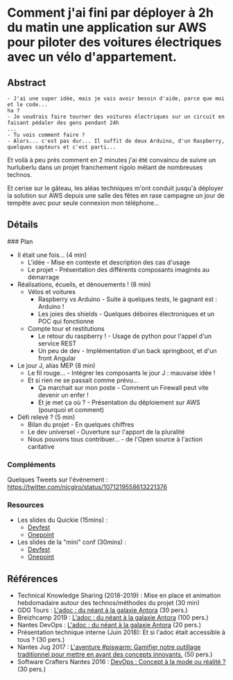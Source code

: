 # Comment j'ai fini par déployer à 2h du matin une application sur AWS pour piloter des voitures électriques avec un vélo d'appartement.

## Abstract

```
- J'ai une super idée, mais je vais avoir besoin d'aide, parce que moi et le code...
ha ?
- Je voudrais faire tourner des voitures électriques sur un circuit en faisant pédaler des gens pendant 24h
...
- Tu vois comment faire ?
- Alors... c'est pas dur... Il suffit de deux Arduino, d'un Raspberry, quelques capteurs et c'est parti...
```

Et voilà à peu près comment en 2 minutes j'ai été convaincu de suivre un hurluberlu dans un projet franchement rigolo mêlant de nombreuses technos.

Et cerise sur le gâteau, les aléas techniques m'ont conduit jusqu'à déployer la solution sur AWS depuis une salle des fêtes en rase campagne un jour de tempête avec pour seule connexion mon téléphone...

## Détails

### Plan

* Il était une fois... (4 min)
	* L'idée - Mise en contexte et description des cas d'usage
	* Le projet - Présentation des différents composants imaginés au démarrage
* Réalisations, écueils, et dénouements ! (8 min)
	* Vélos et voitures
		* Raspberry vs Arduino - Suite à quelques tests, le gagnant est : Arduino !
		* Les joies des shields - Quelques déboires électroniques et un POC qui fonctionne
	* Compte tour et restitutions
		* Le retour du raspberry ! - Usage de python pour l'appel d'un service REST
		* Un peu de dev - Implémentation d'un back springboot, et d'un front Angular
* Le jour J, alias MEP (8 min)
    * Le fil rouge... - Intégrer les composants le jour J : mauvaise idée !
    * Et si rien ne se passait comme prévu...
        * Ça marchait sur mon poste - Comment un Firewall peut vite devenir un enfer !
        * Et je met ça où ? - Présentation du déploiement sur AWS (pourquoi et comment)
* Défi relevé ? (5 min)
    * Bilan du projet - En quelques chiffres
    * Le dev universel - Ouverture sur l'apport de la pluralité
    * Nous pouvons tous contribuer... - de l'Open source à l'action caritative
    
### Compléments

Quelques Tweets sur l'événement : https://twitter.com/nicgiro/status/1071219558613221376

### Resources

* Les slides du Quickie (15mins) : 
    * [Devfest]( ./quickie/index-devfest.html/#/)
    * [Onepoint]( ./quickie/index-onepoint.html/#/)
* Les slides de la "mini" conf (30mins) : 
    * [Devfest]( ./short/index-devfest.html/#/)
    * [Onepoint]( ./short/index-onepoint.html/#/)

## Références 

* Technical Knowledge Sharing (2018-2019) : Mise en place et animation hebdomadaire autour des technos/méthodes du projet (30 min)
* GDG Tours : [L'adoc : du néant à la galaxie Antora](https://www.meetup.com/fr-FR/GDG-Tours/events/259980415/) (30 pers.)
* Breizhcamp 2019 : [L'adoc : du néant à la galaxie Antora](https://www.youtube.com/watch?v=67QMncs1wvw) (100 pers.)
* Nantes DevOps : [L'adoc : du néant à la galaxie Antora](https://www.meetup.com/fr-FR/Nantes-DevOps/events/259469585/) (20 pers.)
* Présentation technique interne (Juin 2018): Et si l'adoc était accessible à tous ? (30 pers.)
* Nantes Jug 2017 : [L'aventure #piswarm: Gamifier notre outillage traditionnel pour mettre en avant des concepts innovants.](http://nantesjug.org/#/events/2017_12_14) (50 pers.)
* Software Crafters Nantes 2016 : [DevOps : Concept à la mode ou réalité ?](https://www.meetup.com/fr-FR/nantes-software-crafters-Nantes/events/235435543/) (30 pers.)


